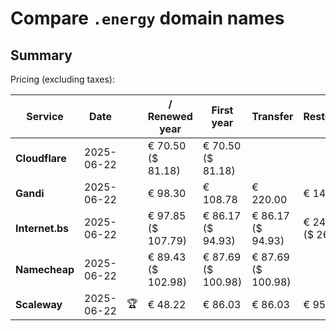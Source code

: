 # Compare `.energy` domain names

## Summary

Pricing (excluding taxes):

| Service | Date |  | / Renewed year | First year | Transfer | Restoration |
|--|--|--|--|--|--|--|
| **Cloudflare** | 2025-06-22 |  | € 70.50<br>($ 81.18) | € 70.50<br>($ 81.18) |  |  |
| **Gandi** | 2025-06-22 |  | € 98.30 | € 108.78 | € 220.00 | € 142.56 |
| **Internet.bs** | 2025-06-22 |  | € 97.85<br>($ 107.79) | € 86.17<br>($ 94.93) | € 86.17<br>($ 94.93) | € 244.19<br>($ 268.99) |
| **Namecheap** | 2025-06-22 |  | € 89.43<br>($ 102.98) | € 87.69<br>($ 100.98) | € 87.69<br>($ 100.98) |  |
| **Scaleway** | 2025-06-22 | 🏆 | € 48.22 | € 86.03 | € 86.03 | € 95.96 |
